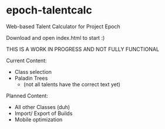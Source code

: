 # epoch-talentcalc
Web-based Talent Calculator for Project Epoch

Download and open index.html to start :)

THIS IS A WORK IN PROGRESS AND NOT FULLY FUNCTIONAL

Current Content:
- Class selection
- Paladin Trees
  - (not all talents have the correct text yet)

Planned Content:
- All other Classes (duh)
- Import/ Export of Builds
- Mobile optimization
